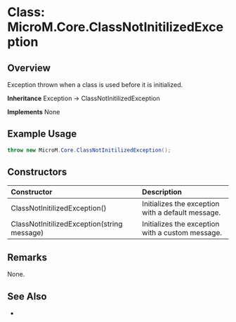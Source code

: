 # Class: MicroM.Core.ClassNotInitilizedException
## Overview
Exception thrown when a class is used before it is initialized.

**Inheritance**
Exception -> ClassNotInitilizedException

**Implements**
None

## Example Usage
```csharp
throw new MicroM.Core.ClassNotInitilizedException();
```
## Constructors
| Constructor | Description |
|:------------|:-------------|
| ClassNotInitilizedException() | Initializes the exception with a default message. |
| ClassNotInitilizedException(string message) | Initializes the exception with a custom message. |

## Remarks
None.

## See Also
-
